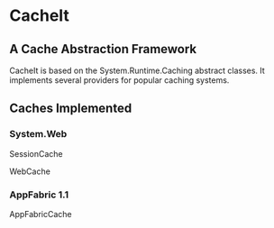 # CacheIt 
## A Cache Abstraction Framework
CacheIt is based on the System.Runtime.Caching abstract classes. It implements several providers for popular caching systems.
## Caches Implemented
### System.Web
SessionCache

WebCache
### AppFabric 1.1
AppFabricCache